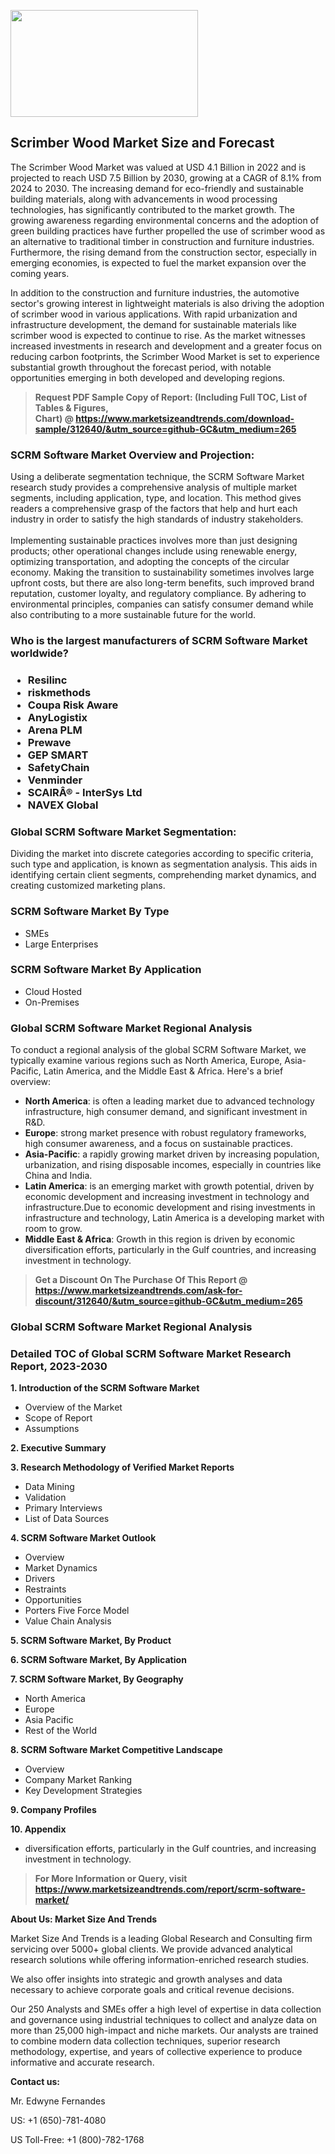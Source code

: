 <p><img class="alignnone size-medium wp-image-20088" src="https://ffe5etoiles.com/wp-content/uploads/2024/12/MST1-300x171.png" alt="" width="300" height="171" /></p><h2>Scrimber Wood Market Size and Forecast</h2><p>The Scrimber Wood Market was valued at USD 4.1 Billion in 2022 and is projected to reach USD 7.5 Billion by 2030, growing at a CAGR of 8.1% from 2024 to 2030. The increasing demand for eco-friendly and sustainable building materials, along with advancements in wood processing technologies, has significantly contributed to the market growth. The growing awareness regarding environmental concerns and the adoption of green building practices have further propelled the use of scrimber wood as an alternative to traditional timber in construction and furniture industries. Furthermore, the rising demand from the construction sector, especially in emerging economies, is expected to fuel the market expansion over the coming years.</p><p>In addition to the construction and furniture industries, the automotive sector's growing interest in lightweight materials is also driving the adoption of scrimber wood in various applications. With rapid urbanization and infrastructure development, the demand for sustainable materials like scrimber wood is expected to continue to rise. As the market witnesses increased investments in research and development and a greater focus on reducing carbon footprints, the Scrimber Wood Market is set to experience substantial growth throughout the forecast period, with notable opportunities emerging in both developed and developing regions.</p></p><blockquote id="" class=""><strong>Request PDF Sample Copy of Report: (Including Full TOC, List of Tables &amp; Figures, Chart)&nbsp;@&nbsp;<strong><a href="https://www.marketsizeandtrends.com/download-sample/312640/&utm_source=github-GC&utm_medium=265" target="_blank">https://www.marketsizeandtrends.com/download-sample/312640/&utm_source=github-GC&utm_medium=265</a></strong></strong></blockquote><h3 id="" class="">SCRM Software Market&nbsp;Overview and Projection:</h3><p id="" class="">Using a deliberate segmentation technique, the SCRM Software Market research study provides a comprehensive analysis of multiple market segments, including application, type, and location. This method gives readers a comprehensive grasp of the factors that help and hurt each industry in order to satisfy the high standards of industry stakeholders. <br /> <br />Implementing sustainable practices involves more than just designing products; other operational changes include using renewable energy, optimizing transportation, and adopting the concepts of the circular economy. Making the transition to sustainability sometimes involves large upfront costs, but there are also long-term benefits, such improved brand reputation, customer loyalty, and regulatory compliance. By adhering to environmental principles, companies can satisfy consumer demand while also contributing to a more sustainable future for the world.</p><h3 id="" class="">Who is the largest manufacturers of&nbsp;SCRM Software Market worldwide?</h3><h3 class=""><p><ul><li>Resilinc </li><li> riskmethods </li><li> Coupa Risk Aware </li><li> AnyLogistix </li><li> Arena PLM </li><li> Prewave </li><li> GEP SMART </li><li> SafetyChain </li><li> Venminder </li><li> SCAIRÂ® - InterSys Ltd </li><li> NAVEX Global</li></ul></p></h3><h3 id="" class="">Global&nbsp;SCRM Software Market Segmentation:</h3><p id="" class="">Dividing the market into discrete categories according to specific criteria, such type and application, is known as segmentation analysis. This aids in identifying certain client segments, comprehending market dynamics, and creating customized marketing plans.</p><h3 id="" class="">SCRM Software Market&nbsp;By Type</h3><p><p><ul><li>SMEs</li><li> Large Enterprises</p></li></ul></p></p><h3 id="" class="">SCRM Software Market&nbsp;By Application</h3><p class=""><p><ul><li>Cloud Hosted</li><li> On-Premises</li></ul></p></p><h3 id="" class="">Global SCRM Software Market Regional Analysis</h3><p id="" class="">To conduct a regional analysis of the global SCRM Software Market, we typically examine various regions such as North America, Europe, Asia-Pacific, Latin America, and the Middle East &amp; Africa. Here's a brief overview:</p><ul><li><strong>North America</strong>: is often a leading market due to advanced technology infrastructure, high consumer demand, and significant investment in R&amp;D.</li><li><strong>Europe</strong>: strong market presence with robust regulatory frameworks, high consumer awareness, and a focus on sustainable practices.</li><li><strong>Asia-Pacific</strong>: a rapidly growing market driven by increasing population, urbanization, and rising disposable incomes, especially in countries like China and India.</li><li><strong>Latin America</strong>: is an emerging market with growth potential, driven by economic development and increasing investment in technology and infrastructure.Due to economic development and rising investments in infrastructure and technology, Latin America is a developing market with room to grow.</li><li><strong>Middle East &amp; Africa</strong>: Growth in this region is driven by economic diversification efforts, particularly in the Gulf countries, and increasing investment in technology.</li></ul><blockquote id="" class=""><strong>Get a Discount On The Purchase Of This Report @ <strong><a href="https://www.marketsizeandtrends.com/ask-for-discount/312640/&utm_source=github-GC&utm_medium=265" target="_blank">https://www.marketsizeandtrends.com/ask-for-discount/312640/&utm_source=github-GC&utm_medium=265</a></strong></strong></blockquote><h3 id="" class="">Global SCRM Software Market Regional Analysis</h3><h3 id="" class="">Detailed TOC of Global SCRM Software Market Research Report, 2023-2030</h3><p id="" class=""><strong>1. Introduction of the SCRM Software Market</strong></p><ul><li>Overview of the Market</li><li>Scope of Report</li><li>Assumptions</li></ul><p id="" class=""><strong>2. Executive Summary</strong></p><p id="" class=""><strong>3. Research Methodology of Verified Market Reports</strong></p><ul><li>Data Mining</li><li>Validation</li><li>Primary Interviews</li><li>List of Data Sources</li></ul><p id="" class=""><strong>4. SCRM Software Market Outlook</strong></p><ul><li>Overview</li><li>Market Dynamics</li><li>Drivers</li><li>Restraints</li><li>Opportunities</li><li>Porters Five Force Model</li><li>Value Chain Analysis</li></ul><p id="" class=""><strong>5. SCRM Software Market, By Product</strong></p><p id="" class=""><strong>6. SCRM Software Market, By Application</strong></p><p id="" class=""><strong>7. SCRM Software Market, By Geography</strong></p><ul><li>North America</li><li>Europe</li><li>Asia Pacific</li><li>Rest of the World</li></ul><p id="" class=""><strong>8. SCRM Software Market Competitive Landscape</strong></p><ul><li>Overview</li><li>Company Market Ranking</li><li>Key Development Strategies</li></ul><p id="" class=""><strong>9. Company Profiles</strong></p><p id="" class=""><strong>10. Appendix</strong></p><ul><li>diversification efforts, particularly in the Gulf countries, and increasing investment in technology.</li></ul><blockquote id="" class=""><strong>For More Information or Query, visit <strong><strong><a href="https://www.marketsizeandtrends.com/report/scrm-software-market/" target="_blank">https://www.marketsizeandtrends.com/report/scrm-software-market/</a></strong></strong></strong></blockquote><p id="" class=""><strong>About Us: Market Size And Trends</strong></p><p id="" class="">Market Size And Trends is a leading Global Research and Consulting firm servicing over 5000+ global clients. We provide advanced analytical research solutions while offering information-enriched research studies.</p><p id="" class="">We also offer insights into strategic and growth analyses and data necessary to achieve corporate goals and critical revenue decisions.</p><p id="" class="">Our 250 Analysts and SMEs offer a high level of expertise in data collection and governance using industrial techniques to collect and analyze data on more than 25,000 high-impact and niche markets. Our analysts are trained to combine modern data collection techniques, superior research methodology, expertise, and years of collective experience to produce informative and accurate research.</p><p id="" class=""><strong>Contact us:</strong></p><p id="" class="">Mr. Edwyne Fernandes</p><p id="" class="">US: +1 (650)-781-4080</p><p id="" class="">US Toll-Free: +1 (800)-782-1768</p>
